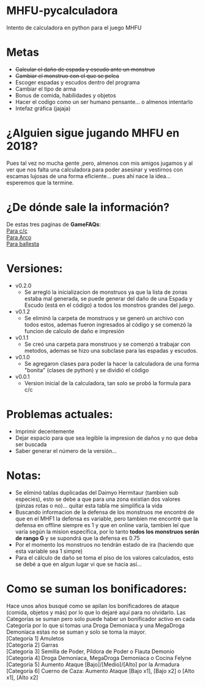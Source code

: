 # MHFU-pycalculadora
Intento de calculadora en python para el juego MHFU


# Metas
- ~~Calcular el daño de espada y escudo ante un monstruo~~
- ~~Cambiar el monstruo con el que se pelea~~
- Escoger espadas y escudos dentro del programa
- Cambiar el tipo de arma
- Bonus de comida, habilidades y objetos
- Hacer el codigo como un ser humano pensante... o almenos intentarlo
- Intefaz gráfica (jajaja)


# ¿Alguien sigue jugando MHFU en 2018?
Pues tal vez no mucha gente ,pero, almenos con mis amigos jugamos y al ver que nos falta una calculadora para poder asesinar
 y vestirnos con escamas lujosas de una forma eficiente... pues ahí nace la idea... esperemos que la termine.

# ¿De dónde sale la información?
De estas tres paginas de **GameFAQs**:\
[Para c/c](https://gamefaqs.gamespot.com/psp/943356-monster-hunter-freedom-unite/faqs/53339)\
[Para Arco](https://gamefaqs.gamespot.com/psp/943356-monster-hunter-freedom-unite/faqs/57883)\
[Para ballesta](https://gamefaqs.gamespot.com/psp/943356-monster-hunter-freedom-unite/faqs/57865)

# Versiones:
  - v0.2.0
    - Se arregló la inicializacion de monstruos ya que la lista de zonas estaba mal generada, se puede generar del daño de una Espada y Escudo (está en el código) a todos los monstros grandes del juego.
  - v0.1.2
    - Se eliminó la carpeta de monstruos y se generó un archivo con todos estos, ademas fueron ingresados al código y se comenzó la funcion de calculo de daño e impresión
  - v0.1.1
    - Se creó una carpeta para monstruos y se comenzó a trabajar con metodos, ademas se hizo una subclase para las espadas y escudos.
  - v0.1.0
    - Se agregaron clases para poder la hacer la calculadora de una forma "bonita" (clases de python) y se dividió el código
  - v0.0.1
    - Version inicial de la calculadora, tan solo se probó la formula para c/c

# Problemas actuales:
- Imprimir decentemente
- Dejar espacio para que sea legible la impresion de daños y no que deba ser buscada
- Saber generar el número de la versión...

# Notas:
- Se eliminó tablas duplicadas del Daimyo Hermitaur (tambien sub especies), esto se debe a que para una zona existian dos valores (pinzas rotas o no)... quitar esta tabla me simplifica la vida
- Buscando informacion de la defensa de los monstruos me encontré de que en el MHF1 la defensa es variable, pero tambien me encontré que la defensa en offline siempre es 1 y que en online varía, tambien leí que varía según la mision específica, por lo tanto **todos los monstruos serán de rango G** y se supondrá que la defensa es 0.75
- Por el momento los monstruos no tendrán estado de ira (haciendo que esta variable sea 1 simpre)
- Para el cálculo de daño se toma el piso de los valores calculados, esto se debé a que en algun lugar vi que se hacia así...

# Como se suman los bonificadores:
Hace unos años busqué como se apilan los bonificadores de ataque (comida, objetos y más) por lo que lo dejaré aquí para no olvidarlo. Las Categorías se suman pero solo puede haber un bonificador activo en cada Categoría por lo que si tomas una Droga Demoniaca y una MegaDroga Demoniaca estas no se suman y solo se toma la mayor. \
[Categoría 1] Amuletos \
[Categoría 2] Garras \
[Categoría 3] Semilla de Poder, Píldora de Poder o Flauta Demonio \
[Categoría 4] Droga Demoniaca, MegaDroga Demoniaca o Cocina Felyne \
[Categoría 5] Aumento Ataque [Bajo]/[Medio]/[Alto] por la Armadura \
[Categoría 6] Cuerno de Caza: Aumento Ataque [Bajo x1], [Bajo x2] o [Alto x1], [Alto x2]
